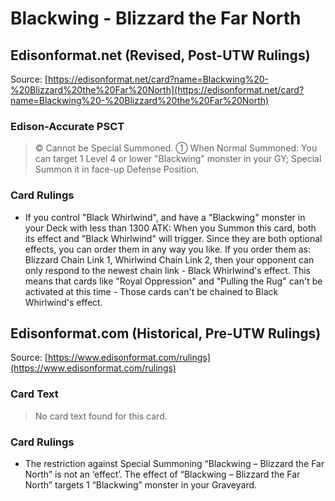 # Blackwing - Blizzard the Far North

## Edisonformat.net (Revised, Post-UTW Rulings)

Source: [https://edisonformat.net/card?name=Blackwing%20-%20Blizzard%20the%20Far%20North](https://edisonformat.net/card?name=Blackwing%20-%20Blizzard%20the%20Far%20North)

### Edison-Accurate PSCT

> © Cannot be Special Summoned.
> ① When Normal Summoned: You can target 1 Level 4 or lower "Blackwing" monster in your GY; Special Summon it in face-up Defense Position.

### Card Rulings

*   If you control "Black Whirlwind", and have a "Blackwing" monster in your Deck with less than 1300 ATK:
When you Summon this card, both its effect and "Black Whirlwind" will trigger. Since they are both optional effects, you can order them in any way you like.
If you order them as: Blizzard Chain Link 1, Whirlwind Chain Link 2, then your opponent can only respond to the newest chain link - Black Whirlwind's effect.
This means that cards like "Royal Oppression" and "Pulling the Rug" can't be activated at this time - Those cards can't be chained to Black Whirlwind's effect.


## Edisonformat.com (Historical, Pre-UTW Rulings)

Source: [https://www.edisonformat.com/rulings](https://www.edisonformat.com/rulings)

### Card Text

> No card text found for this card.

### Card Rulings

*   The restriction against Special Summoning “Blackwing – Blizzard the Far North” is not an ‘effect’. The effect of “Blackwing – Blizzard the Far North” targets 1 “Blackwing” monster in your Graveyard.


